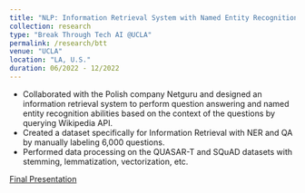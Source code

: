 ```yaml
---
title: "NLP: Information Retrieval System with Named Entity Recognition (NER) and Question Answering (QA)"
collection: research
type: "Break Through Tech AI @UCLA"
permalink: /research/btt
venue: "UCLA"
location: "LA, U.S."
duration: 06/2022 - 12/2022
---
```


* Collaborated with the Polish company Netguru and designed an information retrieval system to perform question answering and named entity recognition abilities based on the context of the questions by querying Wikipedia API.
* Created a dataset specifically for Information Retrieval with NER and QA by manually labeling 6,000 questions. 
* Performed data processing on the QUASAR-T and SQuAD datasets with stemming, lemmatization, vectorization, etc.

[Final Presentation](https://docs.google.com/presentation/d/1Y4Q10ym4WLHR86suCkDQpO_L-zTlWcs8cNPUMRQk038/edit#slide=id.g16a6a87d4ab_0_0)